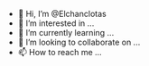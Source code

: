 - 👋 Hi, I’m @Elchanclotas
- 👀 I’m interested in ...
- 🌱 I’m currently learning ...
- 💞️ I’m looking to collaborate on ...
- 📫 How to reach me ...

<!---
Elchanclotas/Elchanclotas is a ✨ special ✨ repository because its `README.md` (this file) appears on your GitHub profile.
You can click the Preview link to take a look at your changes.
--->
